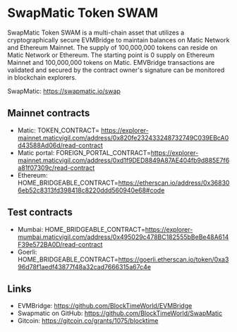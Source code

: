 # SwapMatic Token SWAM

SwapMatic Token SWAM is a multi-chain asset that utilizes a cryptographically secure EVMBridge to maintain balances on Matic Network and Ethereum Mainnet. The supply of 100,000,000 tokens can reside on Matic Network or Ethereum. The starting point is 0 supply on Ethereum Mainnet and 100,000,000 tokens on Matic. EMVBridge transactions are validated and secured by the contract owner's signature can be monitored in blockchain explorers.

SwapMatic: https://swapmatic.io/swap

## Mainnet contracts
- Matic: TOKEN_CONTRACT= https://explorer-mainnet.maticvigil.com/address/0x820fe232433248732749C039EBcA0d43588Ad06d/read-contract
- Matic portal: FOREIGN_PORTAL_CONTRACT=https://explorer-mainnet.maticvigil.com/address/0xd1f9DED8849A87AE404fb9d885E7f6a81f07309c/read-contract
- Ethereum: HOME_BRIDGEABLE_CONTRACT=https://etherscan.io/address/0x368306eb52c8313fd398418c8220ddd560940e68#code

## Test contracts
- Mumbai: HOME_BRIDGEABLE_CONTRACT=https://explorer-mumbai.maticvigil.com/address/0x495029c478BC182555bBeBe48A614F39e572BA0D/read-contract
- Goerli: HOME_BRIDGEABLE_CONTRACT=https://goerli.etherscan.io/token/0xa396d78f1aedf43877f48a32cad7666315a67c4e

## Links
- EVMBridge: https://github.com/BlockTimeWorld/EVMBridge
- Swapmatic on GitHub: https://github.com/BlockTimeWorld/SwapMatic
- Gitcoin: https://gitcoin.co/grants/1075/blocktime

